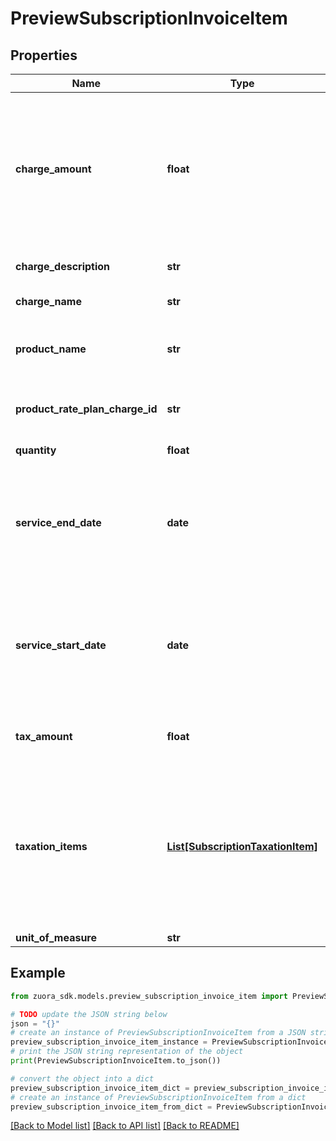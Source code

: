 # PreviewSubscriptionInvoiceItem


## Properties

Name | Type | Description | Notes
------------ | ------------- | ------------- | -------------
**charge_amount** | **float** | The amount of the charge. This amount doesn&#39;t include taxes unless the charge&#39;s tax mode is inclusive.  | [optional] 
**charge_description** | **str** | Description of the charge.  | [optional] 
**charge_name** | **str** | Name of the charge.  | [optional] 
**product_name** | **str** | Name of the product associated with this item.  | [optional] 
**product_rate_plan_charge_id** | **str** | ID of the product rate plan charge.  | [optional] 
**quantity** | **float** | Quantity of this item.  | [optional] 
**service_end_date** | **date** | End date of the service period for this item, i.e., the last day of the period, as yyyy-mm-dd.  | [optional] 
**service_start_date** | **date** | Service start date as yyyy-mm-dd. If the charge is a one-time fee, this is the date of that charge.  | [optional] 
**tax_amount** | **float** | The tax amount of the invoice item.  | [optional] 
**taxation_items** | [**List[SubscriptionTaxationItem]**](SubscriptionTaxationItem.md) | List of taxation items. **Note**: This field is only available if you set the &#x60;zuora-version&#x60; request header to &#x60;315.0&#x60; or later.  | [optional] 
**unit_of_measure** | **str** |  | [optional] 

## Example

```python
from zuora_sdk.models.preview_subscription_invoice_item import PreviewSubscriptionInvoiceItem

# TODO update the JSON string below
json = "{}"
# create an instance of PreviewSubscriptionInvoiceItem from a JSON string
preview_subscription_invoice_item_instance = PreviewSubscriptionInvoiceItem.from_json(json)
# print the JSON string representation of the object
print(PreviewSubscriptionInvoiceItem.to_json())

# convert the object into a dict
preview_subscription_invoice_item_dict = preview_subscription_invoice_item_instance.to_dict()
# create an instance of PreviewSubscriptionInvoiceItem from a dict
preview_subscription_invoice_item_from_dict = PreviewSubscriptionInvoiceItem.from_dict(preview_subscription_invoice_item_dict)
```
[[Back to Model list]](../README.md#documentation-for-models) [[Back to API list]](../README.md#documentation-for-api-endpoints) [[Back to README]](../README.md)


